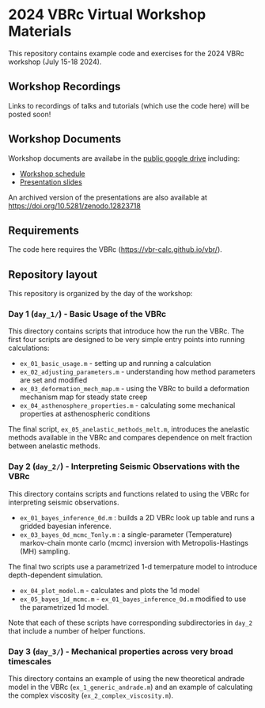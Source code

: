 # 2024 VBRc Virtual Workshop Materials 

This repository contains example code and exercises for the 2024 VBRc workshop 
(July 15-18 2024). 

## Workshop Recordings 

Links to recordings of talks and tutorials (which use the code here) will be posted soon!

## Workshop Documents 

Workshop documents are availabe in the [public google drive](https://drive.google.com/drive/u/0/folders/121CV5RznanFgpG4B4-4lIJ2ttlpZhNs9)
including:

* [Workshop schedule](https://docs.google.com/document/d/1s9IZf7_B8hd9vwrgVe7HB32SytMeXd55HOiSatlX3A0) 
* [Presentation slides](https://drive.google.com/drive/u/0/folders/17NlclKgLbsuViF9TQv7RiP8KHg1HVpVk)

An archived version of the presentations are also available at https://doi.org/10.5281/zenodo.12823718 

## Requirements 

The code here requires the VBRc (https://vbr-calc.github.io/vbr/).

## Repository layout 

This repository is organized by the day of the workshop: 

### Day 1 (`day_1/`) - Basic Usage of the VBRc

This directory contains scripts that introduce how the run the VBRc. The first 
four scripts are designed to be very simple entry points into running calculations:

* `ex_01_basic_usage.m` - setting up and running a calculation 
* `ex_02_adjusting_parameters.m` - understanding how method parameters are set and modified 
* `ex_03_deformation_mech_map.m` - using the VBRc to build a deformation mechanism map for steady state creep
* `ex_04_asthenosphere_properties.m` - calculating some mechanical properties at asthenospheric conditions 

The final script, `ex_05_anelastic_methods_melt.m`, introduces the anelastic methods available in the VBRc 
and compares dependence on melt fraction between anelastic methods.

### Day 2 (`day_2/`) - Interpreting Seismic Observations with the VBRc

This directory contains scripts and functions related to using the VBRc for interpreting seismic observations. 

* `ex_01_bayes_inference_0d.m` : builds a 2D VBRc look up table and runs a gridded bayesian inference. 
* `ex_03_bayes_0d_mcmc_Tonly.m` : a single-parameter (Temperature) markov-chain monte carlo (mcmc) 
inversion with Metropolis-Hastings (MH) sampling.

The final two scripts use a parametrized 1-d temerpature model to introduce depth-dependent simulation. 
* `ex_04_plot_model.m` - calculates and plots the 1d model 
* `ex_05_bayes_1d_mcmc.m` - `ex_01_bayes_inference_0d.m` modified to use the parametrized 1d model.

Note that each of these scripts have corresponding subdirectories in `day_2` that include a number of helper functions.

### Day 3 (`day_3/`) - Mechanical properties across very broad timescales

This directory contains an example of using the new theoretical andrade model in the VBRc (`ex_1_generic_andrade.m`) and 
an example of calculating the complex viscosity (`ex_2_complex_viscosity.m`).


